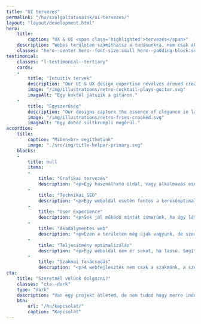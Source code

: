 ```yaml
---
title: "UI tervezes"
permalink: "/hu/szolgaltatasaink/ui-tervezes/"
layout: "layout/development.html"
hero:
    title:
        caption: "UX & UI <span class='highlighted'>tervezés</span>"
    description: "Webes területen számíthatsz a tudásunkra, nem csak akkor, ha kódot kell írni."
    classes: "hero--center hero--font-size:small hero--padding-block:small"
testimonial:
    classes: "l-testimonial--tertiary"
    cards:
    -
        title: "Intuitív tervek"
        description: "Our UI & UX design expertise revolves around creating digital spaces that users love toexplore. We specialize in crafting intuitive interfaces that guide users effortlessly through everyinteraction."
        image: "/img/illustrations/retro-cocktail-plays-guitar.svg"
        imageAlt: "Egy koktél játszik a gitáron."
    -
        title: "Egyszerűség"
        description: "Our designs capture the essence of elegance in layouts and simplicity in navigation, all working harmoniously to elevate user satisfaction."
        image: "/img/illustrations/retro-fries-crooked.svg"
        imageAlt: "Egy doboz sültkrumpli megőrül."
accordion:
    title:
        caption: "Miben<br> segíthetünk"
        image: "./src/img/title-helper-primary.svg"
    blocks:
    -
        title: null
        items:
        -
            title: "Grafikai tervezés"
            description: "<p>Egy használható oldal, vagy alkalmazás esetén lényeges a jó felhasználói felület. Az egyszerűség jegyében készítünk neked egy responsive megoldást.</p>"
        -
            title: "Technikai SEO"
            description: "<p>Egy weboldal esetén fontos a keresőoptimalizálás. A technikai részét ránk bízhatod.</p>"
        -
            title: "User Experience"
            description: "<p>Sok jól működő mintát ismerünk, ha úgy látjuk, hogy valamivel gondja lehet a felhasználóidnak, akkor jelezni fogjuk.</p>"
        -
            title: "Akadálymentes web"
            description: "<p>Ezen a területen még újak vagyunk, de szeretnénk a jövőben sokat fejlődni. Az alaptudásunk már meg van.</p>"
        -
            title: "Teljesítmény optimalizálás"
            description: "<p>Egy weboldal nem ér sokat, ha lassú. Segítünk lefaragni ezt a plusz súlyt és optimalizálni.</p>"
        -
            title: "Szakmai tanácsadás"
            description: "<p>A webfejlesztés nem csak a szakmánk, a szenvedélyünk is. Biztosan sok új információt tudunk majd nyújtani.</p>"
cta:
    title: "Szeretnél velünk dolgozni?"
    classes: "cta--dark"
    type: "dark"
    description: "Van egy projekt ötleted, de nem tudod hogy merre indulj? Írj, nekünk a részletekkel, hátha tudunk segíteni!"
    btn:
        url: "/hu/kapcsolat/"
        caption: "Kapcsolat"
---
```

